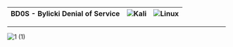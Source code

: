 |BD0S - Bylicki Denial of Service| ![Kali](https://img.shields.io/badge/Kali-268BEE?style=for-the-badge&logo=kalilinux&logoColor=white)|![Linux](https://img.shields.io/badge/Linux-FCC624?style=for-the-badge&logo=linux&logoColor=black)|
|---|---|---|
---
![1 (1)](https://user-images.githubusercontent.com/109308073/201525204-adefee39-f6f6-4e8f-9b50-d140470d13af.jpg)
